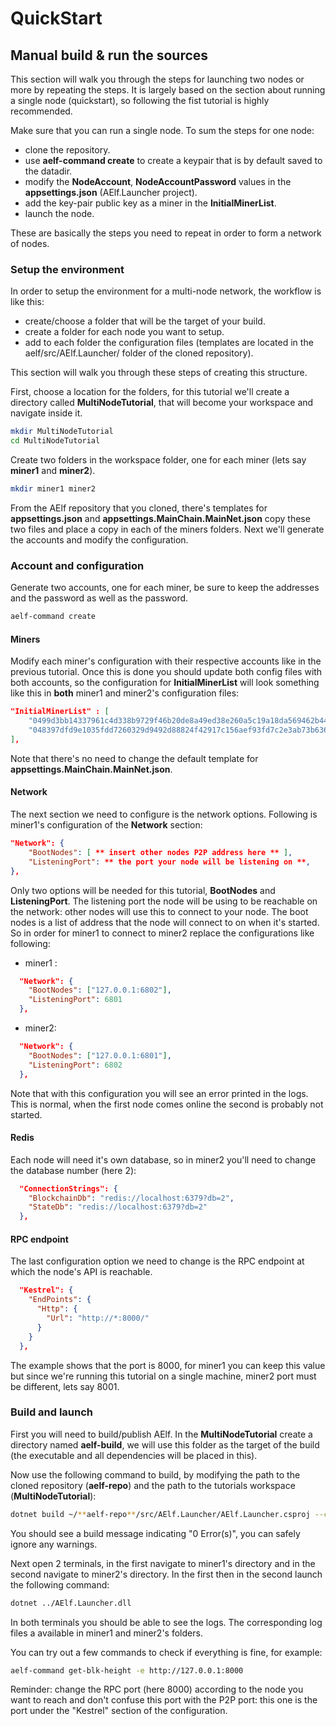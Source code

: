 # QuickStart

## Manual build & run the sources

This section will walk you through the steps for launching two nodes or more by repeating the steps. It is largely based on the section 
about running a single node (quickstart), so following the fist tutorial is highly recommended.

Make sure that you can run a single node. To sum the steps for one node:
- clone the repository.
- use **aelf-command create** to create a keypair that is by default saved to the datadir.
- modify the **NodeAccount**, **NodeAccountPassword** values in the **appsettings.json** (AElf.Launcher project).
- add the key-pair public key as a miner in the **InitialMinerList**.
- launch the node.

These are basically the steps you need to repeat in order to form a network of nodes.

### Setup the environment

In order to setup the environment for a multi-node network, the workflow is like this:
- create/choose a folder that will be the target of your build.
- create a folder for each node you want to setup.
- add to each folder the configuration files (templates are located in the aelf/src/AElf.Launcher/ folder of the cloned repository).

This section will walk you through these steps of creating this structure.

First, choose a location for the folders, for this tutorial we'll create a directory called **MultiNodeTutorial**, that will become your workspace and navigate inside it.

```bash
mkdir MultiNodeTutorial
cd MultiNodeTutorial
```

Create two folders in the workspace folder, one for each miner (lets say **miner1** and **miner2**). 

```bash
mkdir miner1 miner2
```

From the AElf repository that you cloned, there's templates for **appsettings.json** and **appsettings.MainChain.MainNet.json** copy these two files and place a copy in each of the miners folders. Next we'll generate the accounts and modify the configuration.

### Account and configuration

Generate two accounts, one for each miner, be sure to keep the addresses and the password as well as the password.

```bash
aelf-command create
```

#### Miners

Modify each miner's configuration with their respective accounts like in the previous tutorial. Once this is done you should update both config files with both accounts, so the configuration for **InitialMinerList** will look something like this in **both** miner1 and miner2's configuration files:

```json
"InitialMinerList" : [
    "0499d3bb14337961c4d338b9729f46b20de8a49ed38e260a5c19a18da569462b44b820e206df8e848185dac6c139f05392c268effe915c147cde422e69514cc927",
    "048397dfd9e1035fdd7260329d9492d88824f42917c156aef93fd7c2e3ab73b636f482b8ceb5cb435c556bfa067445a86e6f5c3b44ae6853c7f3dd7052609ed40b"
],
```

Note that there's no need to change the default template for **appsettings.MainChain.MainNet.json**.

#### Network

The next section we need to configure is the network options. Following is miner1's configuration of the **Network** section:

```json
"Network": {
    "BootNodes": [ ** insert other nodes P2P address here ** ],
    "ListeningPort": ** the port your node will be listening on **,
},
```

Only two options will be needed for this tutorial, **BootNodes** and **ListeningPort**. The listening port the node will be using to be reachable on the network: other nodes will use this to connect to your node. The boot nodes is a list of address that the node will connect to on when it's started. So in order for miner1 to connect to miner2 replace the configurations like following:

- miner1 :
```json
  "Network": {
    "BootNodes": ["127.0.0.1:6802"],
    "ListeningPort": 6801
  },
```

- miner2:
```json
  "Network": {
    "BootNodes": ["127.0.0.1:6801"],
    "ListeningPort": 6802
  },
```

Note that with this configuration you will see an error printed in the logs. This is normal, when the first node comes online the second is probably not started.

#### Redis

Each node will need it's own database, so in miner2 you'll need to change the database number (here 2):

```json
  "ConnectionStrings": {
    "BlockchainDb": "redis://localhost:6379?db=2",
    "StateDb": "redis://localhost:6379?db=2"
  },
```

#### RPC endpoint

The last configuration option we need to change is the RPC endpoint at which the node's API is reachable.

```json
  "Kestrel": {
    "EndPoints": {
      "Http": {
        "Url": "http://*:8000/"
      }
    }
  },
  ```

The example shows that the port is 8000, for miner1 you can keep this value but since we're running this tutorial on a single machine, miner2 port must be different, lets say 8001.

### Build and launch

First you will need to build/publish AElf. In the **MultiNodeTutorial** create a directory named **aelf-build**, we will use this folder as the target of the build (the executable and all dependencies will be placed in this).

Now use the following command to build, by modifying the path to the cloned repository (**aelf-repo**) and the path to the tutorials workspace (**MultiNodeTutorial**):

```bash
dotnet build ~/**aelf-repo**/src/AElf.Launcher/AElf.Launcher.csproj --configuration Debug -o ~/**MultiNodeTutorial**/aelf-build/
```

You should see a build message indicating "0 Error(s)", you can safely ignore any warnings.

Next open 2 terminals, in the first navigate to miner1's directory and in the second navigate to miner2's directory. In the first then in the second launch the following command:

```bash
dotnet ../AElf.Launcher.dll
```

In both terminals you should be able to see the logs. The corresponding log files a available in miner1 and miner2's folders.

You can try out a few commands to check if everything is fine, for example:

```bash
aelf-command get-blk-height -e http://127.0.0.1:8000
```

Reminder: change the RPC port (here 8000) according to the node you want to reach and don't confuse this port with the P2P port: this one is the port under the "Kestrel" section of the configuration.



